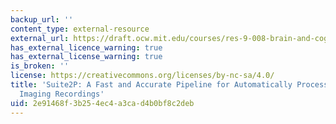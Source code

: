 ```yaml
---
backup_url: ''
content_type: external-resource
external_url: https://draft.ocw.mit.edu/courses/res-9-008-brain-and-cognitive-sciences-computational-tutorials/pages/suite2p-a-fast-and-accurate-pipeline-for-automatically-processing-functional-imaging-recordings/
has_external_licence_warning: true
has_external_license_warning: true
is_broken: ''
license: https://creativecommons.org/licenses/by-nc-sa/4.0/
title: 'Suite2P: A Fast and Accurate Pipeline for Automatically Processing Functional
  Imaging Recordings'
uid: 2e91468f-3b25-4ec4-a3ca-d4b0bf8c2deb
---
```


